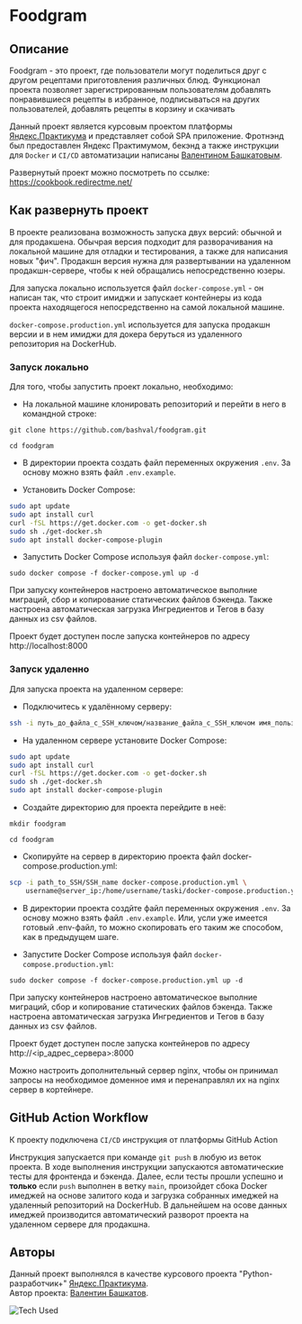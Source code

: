 #  Foodgram

## Описание

Foodgram - это проект, где пользователи могут поделиться друг с другом рецептами приготовления различных блюд. Функционал проекта позволяет зарегистрированным пользователям добавлять понравившиеся рецепты в избранное, подписываться на других пользователей, добавлять рецепты в корзину и скачивать

Данный проект является курсовым проектом платформы [Яндекс.Практикума](https://practicum.yandex.ru/) и представляет собой SPA приложение. Фротнэнд был предоставлен Яндекс Практимумом, бекэнд а также инструкции для `Docker` и `CI/CD` автоматизации написаны [Валентином Башкатовым](https://github.com/bashval).

Развернутый проект можно посмотреть по ссылке: https://cookbook.redirectme.net/

## Как развернуть проект

В проекте реализована возможность запуска двух версий: обычной и для продакшена. Обычрая версия подходит для разворачивания на локальной машине для отладки и тестирования, а также для написания новых "фич". Продакшн версия нужна для развертывании на удаленном продакшн-сервере, чтобы к ней обращались непосредственно юзеры. 

Для запуска локально используется файл `docker-compose.yml` - он написан так, что строит имиджи и запускает контейнеры из кода проекта находящегося непосредственно на самой локальной машине.  

`docker-compose.production.yml` используется для запуска продакшн версии и в нем имиджи для докера беруться из удаленного репозитория на DockerHub.

### Запуск локально

Для того, чтобы запустить проект локально, необходимо:

- На локальной машине клонировать репозиторий и перейти в него в командной строке:

```git clone https://github.com/bashval/foodgram.git```

```cd foodgram```

- В директории проекта создать файл переменных окружения `.env`. За основу можно взять файл `.env.example`. 

- Установить Docker Compose:
```Bash
sudo apt update
sudo apt install curl
curl -fSL https://get.docker.com -o get-docker.sh
sudo sh ./get-docker.sh
sudo apt install docker-compose-plugin
```

- Запустить Docker Compose используя файл `docker-compose.yml`:

```sudo docker compose -f docker-compose.yml up -d```

При запуску контейнеров настроено автоматическое выполние миграций, сбор и копирование статических файлов бэкенда. Также настроена автоматическая загрузка Ингредиентов и Тегов в базу данных из csv файлов.

Проект будет доступен после запуска контейнеров по адресу http://localhost:8000

### Запуск удаленно

Для запуска проекта на удаленном сервере:

- Подключитесь к удалённому серверу:
```Bash
ssh -i путь_до_файла_с_SSH_ключом/название_файла_с_SSH_ключом имя_пользователя@ip_адрес_сервера
```

- На удаленном сервере установите Docker Compose:
```Bash
sudo apt update
sudo apt install curl
curl -fSL https://get.docker.com -o get-docker.sh
sudo sh ./get-docker.sh
sudo apt install docker-compose-plugin
```

- Создайте директорию для проекта перейдите в неё:

```mkdir foodgram```

```cd foodgram```

- Скопируйте на сервер в директорию проекта файл docker-compose.production.yml:

```Bash
scp -i path_to_SSH/SSH_name docker-compose.production.yml \
    username@server_ip:/home/username/taski/docker-compose.production.yml
```

- В директории проекта создйте файл переменных окружения `.env`. За основу можно взять файл `.env.example`. Или, усли уже имеется готовый .env-файл, то можно скопировать его таким же способом, как в предыдущем шаге. 

- Запустите Docker Compose используя файл `docker-compose.production.yml`:

```sudo docker compose -f docker-compose.production.yml up -d```

При запуску контейнеров настроено автоматическое выполние миграций, сбор и копирование статических файлов бэкенда. Также настроена автоматическая загрузка Ингредиентов и Тегов в базу данных из csv файлов.

Проект будет доступен после запуска контейнеров по адресу http://<ip_адрес_сервера>:8000

Можно настроить дополнительный сервер nginx, чтобы он принимал запросы на необходимое доменное имя и перенаправлял их на nginx сервер в кортейнере.

## GitHub Action Workflow

К проекту подключена `CI/CD` инструкция от платформы GitHub Action

Инструкция запускается при команде `git push` в любую из веток проекта. В ходе выполнения инструкции запускаются автоматические тесты для фронтенда и бэкенда. Далее, если тесты прошли успешно и **только** если  `push` выполнен в ветку `main`, произойдет сбока Docker имеджей на основе залитого кода и загрузка собранных имеджей на удаленный репозиторий на DockerHub. В дальнейшем на осове данных имеджей производится автоматический разворот проекта на удаленном сервере для продакшна. 

## Авторы
Данный проект выполнялся в качестве курсового проекта "Python-разработчик+" [Яндекс.Практикума](https://practicum.yandex.ru/).  
Автор проекта: [Валентин Башкатов](https://github.com/bashval).

![Tech Used](https://github-readme-tech-stack.vercel.app/api/cards?title=Technologies+Used&align=center&titleAlign=center&fontSize=26&lineCount=1&bg=%23ffffff&badge=%23000000&border=%2307d72a&titleColor=%230501f5&line1=Python%2CPython%2C9cc4e8%3BGitHub+Action%2CGitHub+Action%2C0004ff%3BDocker%2CDocker%2C58a6ff%3BDjango%2CDjango%2C58a6ff%3B)
